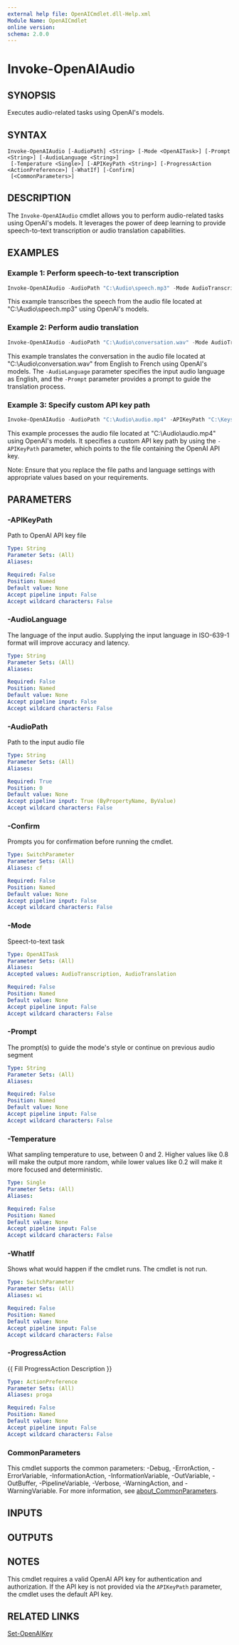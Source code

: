 ```yaml
---
external help file: OpenAICmdlet.dll-Help.xml
Module Name: OpenAICmdlet
online version:
schema: 2.0.0
---
```


# Invoke-OpenAIAudio

## SYNOPSIS
Executes audio-related tasks using OpenAI's models.

## SYNTAX

```
Invoke-OpenAIAudio [-AudioPath] <String> [-Mode <OpenAITask>] [-Prompt <String>] [-AudioLanguage <String>]
 [-Temperature <Single>] [-APIKeyPath <String>] [-ProgressAction <ActionPreference>] [-WhatIf] [-Confirm]
 [<CommonParameters>]
```

## DESCRIPTION
The `Invoke-OpenAIAudio` cmdlet allows you to perform audio-related tasks using OpenAI's models. It leverages the power of deep learning to provide speech-to-text transcription or audio translation capabilities.

## EXAMPLES

### Example 1: Perform speech-to-text transcription
```powershell
Invoke-OpenAIAudio -AudioPath "C:\Audio\speech.mp3" -Mode AudioTranscription
```

This example transcribes the speech from the audio file located at "C:\Audio\speech.mp3" using OpenAI's models.

### Example 2: Perform audio translation
```powershell
Invoke-OpenAIAudio -AudioPath "C:\Audio\conversation.wav" -Mode AudioTranslation -AudioLanguage "en" -Prompt "Translate the conversation from English to French."
```

This example translates the conversation in the audio file located at "C:\Audio\conversation.wav" from English to French using OpenAI's models. The `-AudioLanguage` parameter specifies the input audio language as English, and the `-Prompt` parameter provides a prompt to guide the translation process.

### Example 3: Specify custom API key path
```powershell
Invoke-OpenAIAudio -AudioPath "C:\Audio\audio.mp4" -APIKeyPath "C:\Keys\openai_key.txt"
```

This example processes the audio file located at "C:\Audio\audio.mp4" using OpenAI's models. It specifies a custom API key path by using the `-APIKeyPath` parameter, which points to the file containing the OpenAI API key.

Note: Ensure that you replace the file paths and language settings with appropriate values based on your requirements.

## PARAMETERS

### -APIKeyPath
Path to OpenAI API key file

```yaml
Type: String
Parameter Sets: (All)
Aliases:

Required: False
Position: Named
Default value: None
Accept pipeline input: False
Accept wildcard characters: False
```

### -AudioLanguage
The language of the input audio.
Supplying the input language in ISO-639-1 format will improve accuracy and latency.

```yaml
Type: String
Parameter Sets: (All)
Aliases:

Required: False
Position: Named
Default value: None
Accept pipeline input: False
Accept wildcard characters: False
```

### -AudioPath
Path to the input audio file

```yaml
Type: String
Parameter Sets: (All)
Aliases:

Required: True
Position: 0
Default value: None
Accept pipeline input: True (ByPropertyName, ByValue)
Accept wildcard characters: False
```

### -Confirm
Prompts you for confirmation before running the cmdlet.

```yaml
Type: SwitchParameter
Parameter Sets: (All)
Aliases: cf

Required: False
Position: Named
Default value: None
Accept pipeline input: False
Accept wildcard characters: False
```

### -Mode
Speect-to-text task

```yaml
Type: OpenAITask
Parameter Sets: (All)
Aliases:
Accepted values: AudioTranscription, AudioTranslation

Required: False
Position: Named
Default value: None
Accept pipeline input: False
Accept wildcard characters: False
```

### -Prompt
The prompt(s) to guide the mode's style or continue on previous audio segment

```yaml
Type: String
Parameter Sets: (All)
Aliases:

Required: False
Position: Named
Default value: None
Accept pipeline input: False
Accept wildcard characters: False
```

### -Temperature
What sampling temperature to use, between 0 and 2.
Higher values like 0.8 will make the output more random, while lower values like 0.2 will make it more focused and deterministic.

```yaml
Type: Single
Parameter Sets: (All)
Aliases:

Required: False
Position: Named
Default value: None
Accept pipeline input: False
Accept wildcard characters: False
```

### -WhatIf
Shows what would happen if the cmdlet runs.
The cmdlet is not run.

```yaml
Type: SwitchParameter
Parameter Sets: (All)
Aliases: wi

Required: False
Position: Named
Default value: None
Accept pipeline input: False
Accept wildcard characters: False
```

### -ProgressAction
{{ Fill ProgressAction Description }}

```yaml
Type: ActionPreference
Parameter Sets: (All)
Aliases: proga

Required: False
Position: Named
Default value: None
Accept pipeline input: False
Accept wildcard characters: False
```

### CommonParameters
This cmdlet supports the common parameters: -Debug, -ErrorAction, -ErrorVariable, -InformationAction, -InformationVariable, -OutVariable, -OutBuffer, -PipelineVariable, -Verbose, -WarningAction, and -WarningVariable. For more information, see [about_CommonParameters](http://go.microsoft.com/fwlink/?LinkID=113216).

## INPUTS

## OUTPUTS

## NOTES
This cmdlet requires a valid OpenAI API key for authentication and authorization. If the API key is not provided via the `APIKeyPath` parameter, the cmdlet uses the default API key.

## RELATED LINKS

[Set-OpenAIKey](Set-OpenAIKey.md)

